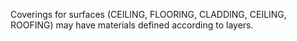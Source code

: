 Coverings for surfaces (CEILING, FLOORING, CLADDING, CEILING, ROOFING) may have materials defined according to layers.